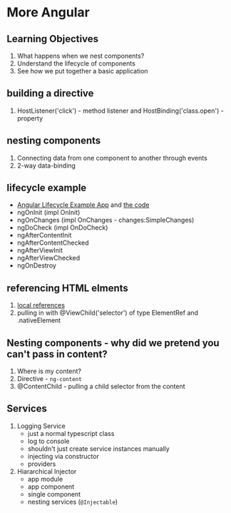# More Angular

## Learning Objectives

1. What happens when we nest components?
1. Understand the lifecycle of components
1. See how we put together a basic application

## building a directive

1. HostListener('click') - method listener and HostBinding('class.open') - property

## nesting components

1. Connecting data from one component to another through events
2. 2-way data-binding

## lifecycle example

- [Angular Lifecycle Example App](https://angular.io/guide/lifecycle-hooks#peek-a-boo) and [the code](https://github.com/angular/angular.io/blob/master/public/docs/_examples/lifecycle-hooks/ts/src/app/peek-a-boo.component.ts)
- ngOnInit (impl OnInit)
- ngOnChanges (impl OnChanges - changes:SimpleChanges)
- ngDoCheck (impl OnDoCheck)
- ngAfterContentInit
- ngAfterContentChecked
- ngAfterViewInit
- ngAfterViewChecked
- ngOnDestroy

## referencing HTML elments

1. [local references](https://www.codingdefined.com/2019/12/using-local-references-for-angular-html.html)
2. pulling in with @ViewChild('selector') of type ElementRef and .nativeElement

## Nesting components - why did we pretend you can't pass in content?

1. Where is my content?
1. Directive - `ng-content`
1. @ContentChild - pulling a child selector from the content

## Services

1. Logging Service
    - just a normal typescript class
    - log to console
    - shouldn't just create service instances manually
    - injecting via constructor
    - providers
2. Hiararchical Injector
    - app module
    - app component
    - single component
    - nesting services (`@Injectable`)
